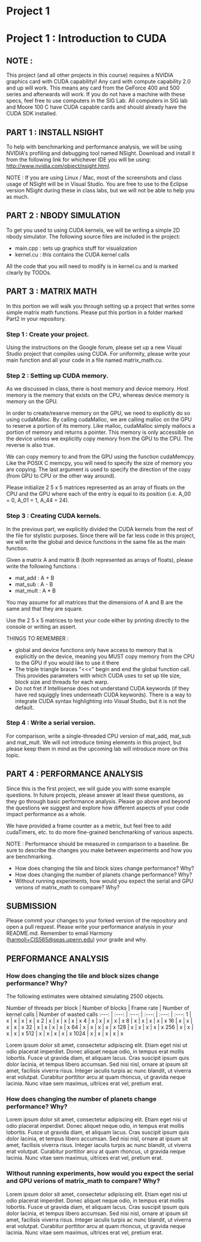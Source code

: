 Project 1
=========

# Project 1 : Introduction to CUDA

## NOTE :
This project (and all other projects in this course) requires a NVIDIA graphics
card with CUDA capabilityi!  Any card with compute capability 2.0 and up will
work.  This means any card from the GeForce 400 and 500 series and afterwards
will work.  If you do not have a machine with these specs, feel free to use
computers in the SIG Lab.  All computers in SIG lab and Moore 100 C have CUDA 
capable cards and should already have the CUDA SDK installed. 

## PART 1 : INSTALL NSIGHT
To help with benchmarking and performance analysis, we will be using NVIDIA's
profiling and debugging tool named NSight. Download and install it from the
following link for whichever IDE you will be using:
http://www.nvidia.com/object/nsight.html. 

NOTE : If you are using Linux / Mac, most of the screenshots and class usage of
NSight will be in Visual Studio.  You are free to use to the Eclipse version
NSight during these in class labs, but we will not be able to help you as much.

## PART 2 : NBODY SIMULATION
To get you used to using CUDA kernels, we will be writing a simple 2D nbody 
simulator.  The following source files are included in the project:

* main.cpp : sets up graphics stuff for visualization
* kernel.cu : this contains the CUDA kernel calls

All the code that you will need to modify is in kernel.cu and is marked clearly
by TODOs.

## PART 3 : MATRIX MATH
In this portion we will walk you through setting up a project that writes some
simple matrix math functions. Please put this portion in a folder marked Part2
in your repository. 

### Step 1 : Create your project.
Using the instructions on the Google forum, please set up a new Visual Studio project that
compiles using CUDA. For uniformity, please write your main function and all
your code in a file named matrix_math.cu.

### Step 2 : Setting up CUDA memory.
As we discussed in class, there is host memory and device memory.  Host memory
is the memory that exists on the CPU, whereas device memory is memory on the
GPU.  

In order to create/reserve memory on the GPU, we need to explicitly do so
using cudaMalloc.  By calling cudaMalloc, we are calling malloc on the GPU to
reserve a portion of its memory.  Like malloc, cudaMalloc simply mallocs a
portion of memory and returns a pointer. This memory is only accessible on the
device unless we explicitly copy memory from the GPU to the CPU.  The reverse is
also true.  

We can copy memory to and from the GPU using the function cudaMemcpy. Like the
POSIX C memcpy, you will need to specify the size of memory you are copying.
The last argument is used to specify the direction of the copy (from GPU to CPU
or the other way around).

Please initialize 2 5 x 5 matrices represented as an array of floats on the CPU
and the GPU where each of the entry is equal to its position (i.e. A_00 = 0,
A_01 = 1, A_44 = 24). 

### Step 3 : Creating CUDA kernels. 
In the previous part, we explicitly divided the CUDA kernels from the rest of
the file for stylistic purposes.  Since there will be far less code in this
project, we will write the global and device functions in the same file as the
main function.

Given a matrix A and matrix B (both represented as arrays of floats), please
write the following functions :
* mat_add : A + B
* mat_sub : A - B
* mat_mult : A * B

You may assume for all matrices that the dimensions of A and B are the same and
that they are square.

Use the 2 5 x 5 matrices to test your code either by printing directly to the
console or writing an assert.

THINGS TO REMEMBER :
* global and device functions only have access to memory that is explicitly on
  the device, meaning you MUST copy memory from the CPU to the GPU if you would
  like to use it there
* The triple triangle braces "<<<" begin and end the global function call.  This
  provides parameters with which CUDA uses to set up tile size, block size and
  threads for each warp.
* Do not fret if Intellisense does not understand CUDA keywords (if they have
  red squiggly lines underneath CUDA keywords).  There is a way to integrate
  CUDA syntax highlighting into Visual Studio, but it is not the default.

### Step 4 : Write a serial version.
For comparison, write a single-threaded CPU version of mat_add, mat_sub and
mat_mult. We will not introduce timing elements in this project, but please
keep them in mind as the upcoming lab will introduce more on this topic. 

## PART 4 : PERFORMANCE ANALYSIS
Since this is the first project, we will guide you with some example
questions.  In future projects, please answer at least these questions, as
they go through basic performance analysis.  Please go above and beyond the
questions we suggest and explore how different aspects of your code impact
performance as a whole. 

We have provided a frame counter as a metric, but feel free to add cudaTimers,
etc. to do more fine-grained benchmarking of various aspects. 

NOTE : Performance should be measured in comparison to a baseline.  Be sure to
describe the changes you make between experiments and how you are benchmarking.

* How does changing the tile and block sizes change performance? Why?
* How does changing the number of planets change performance? Why?
* Without running experiments, how would you expect the serial and GPU verions
  of matrix_math to compare?  Why?

## SUBMISSION
Please commit your changes to your forked version of the repository and open a
pull request.  Please write your performance analysis in your README.md.
Remember to email Harmony (harmoli+CIS565@seas.upenn.edu) your grade and why.

## PERFORMANCE ANALYSIS

### How does changing the tile and block sizes change performance? Why?

The following estimates were obtained simulating 2500 objects.

Number of threads per block | Number of blocks | Frame rate | Number of kernel calls | Number of wasted calls
:---: | :---: | :---: | :---: | :---: | :---:
1 | x | x | x | x | x
2 | x | x | x | x | x
4 | x | x | x | x | x
8 | x | x | x | x | x
16 | x | x | x | x | x
32 | x | x | x | x | x
64 | x | x | x | x | x
128 | x | x | x | x | x
256 | x | x | x | x | x
512 | x | x | x | x | x
1024 | x | x | x | x | x

Lorem ipsum dolor sit amet, consectetur adipiscing elit. Etiam eget nisi ut odio placerat imperdiet. Donec aliquet neque odio, in tempus erat mollis lobortis. Fusce ut gravida diam, et aliquam lacus. Cras suscipit ipsum quis dolor lacinia, et tempus libero accumsan. Sed nisi nisl, ornare at ipsum sit amet, facilisis viverra risus. Integer iaculis turpis ac nunc blandit, ut viverra erat volutpat. Curabitur porttitor arcu at quam rhoncus, ut gravida neque lacinia. Nunc vitae sem maximus, ultrices erat vel, pretium erat.

### How does changing the number of planets change performance? Why?

Lorem ipsum dolor sit amet, consectetur adipiscing elit. Etiam eget nisi ut odio placerat imperdiet. Donec aliquet neque odio, in tempus erat mollis lobortis. Fusce ut gravida diam, et aliquam lacus. Cras suscipit ipsum quis dolor lacinia, et tempus libero accumsan. Sed nisi nisl, ornare at ipsum sit amet, facilisis viverra risus. Integer iaculis turpis ac nunc blandit, ut viverra erat volutpat. Curabitur porttitor arcu at quam rhoncus, ut gravida neque lacinia. Nunc vitae sem maximus, ultrices erat vel, pretium erat.

### Without running experiments, how would you expect the serial and GPU verions of matrix_math to compare? Why?

Lorem ipsum dolor sit amet, consectetur adipiscing elit. Etiam eget nisi ut odio placerat imperdiet. Donec aliquet neque odio, in tempus erat mollis lobortis. Fusce ut gravida diam, et aliquam lacus. Cras suscipit ipsum quis dolor lacinia, et tempus libero accumsan. Sed nisi nisl, ornare at ipsum sit amet, facilisis viverra risus. Integer iaculis turpis ac nunc blandit, ut viverra erat volutpat. Curabitur porttitor arcu at quam rhoncus, ut gravida neque lacinia. Nunc vitae sem maximus, ultrices erat vel, pretium erat.